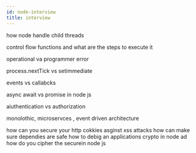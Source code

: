 ```yaml
---
id: node-interview
title: interview
---
```



how node handle child threads 

control flow functions and what are the steps to execute it 


operational va programmer error

process.nextTick vs setimmediate 

events vs callabcks 


async await vs promise in node js 


aiuthentication vs authorization


monolothic, microservces , event driven architecture


how can you secure your http cokkies asginst xss attacks 
how can make sure dependies are safe 
how to debig an applications 
crypto in node ad how do you cipher the securein node js 
